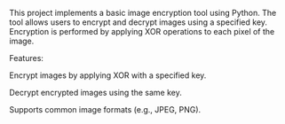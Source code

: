 This project implements a basic image encryption tool using Python. The tool allows users to encrypt and decrypt images using a specified key. Encryption is performed by applying XOR operations to each pixel of the image.

Features:

Encrypt images by applying XOR with a specified key.

Decrypt encrypted images using the same key.

Supports common image formats (e.g., JPEG, PNG).
